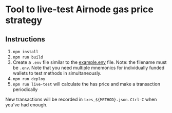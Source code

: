 # Tool to live-test Airnode gas price strategy

## Instructions

1. `npm install`
1. `npm run build`
1. Create a `.env` file similar to the [example.env](/live-testing/example.env) file. Note: the filename must be `.env`.
Note that you need multiple mnemonics for individually funded wallets to test methods in simultaneously.
1. `npm run deploy`
1. `npm run live-test` will calculate the has price and make a transaction periodically

New transactions will be recorded in `txes_${METHOD}.json`.
`Ctrl-C` when you've had enough.
